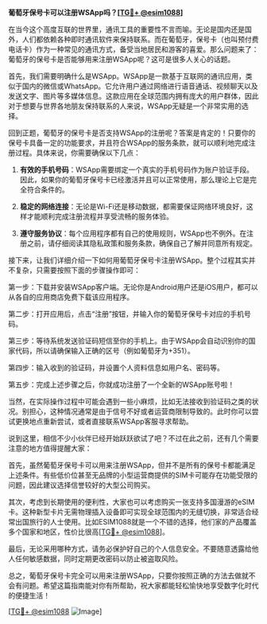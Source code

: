 **葡萄牙保号卡可以注册WSApp吗？[[TG💪+ @esim1088](https://t.me/s/esim1088)]**

在当今这个高度互联的世界里，通讯工具的重要性不言而喻。无论是国内还是国外，人们都依赖各种即时通讯软件来保持联系。而在葡萄牙，保号卡（也叫预付费电话卡）作为一种常见的通讯方式，备受当地居民和游客的喜爱。那么问题来了：葡萄牙的保号卡是否能够用来注册WSApp呢？这可是很多人关心的话题。

首先，我们需要明确什么是WSApp。WSApp是一款基于互联网的通讯应用，类似于国内的微信或WhatsApp。它允许用户通过网络进行语音通话、视频聊天以及发送文字、图片等多媒体信息。这款应用在全球范围内拥有庞大的用户群体，因此对于想要与世界各地朋友保持联系的人来说，WSApp无疑是一个非常实用的选择。

回到正题，葡萄牙的保号卡是否支持WSApp的注册呢？答案是肯定的！只要你的保号卡具备一定的功能要求，并且符合WSApp的服务条款，就可以顺利地完成注册过程。具体来说，你需要确保以下几点：

1. **有效的手机号码**：WSApp需要绑定一个真实的手机号码作为账户验证手段。因此，如果你的葡萄牙保号卡已经激活并且可以正常使用，那么理论上它是完全符合条件的。
   
2. **稳定的网络连接**：无论是Wi-Fi还是移动数据，都需要保证网络环境良好，这样才能顺利完成注册流程并享受流畅的服务体验。

3. **遵守服务协议**：每个应用程序都有自己的使用规则，WSApp也不例外。在注册之前，请仔细阅读其隐私政策和服务条款，确保自己了解并同意所有规定。

接下来，让我们详细介绍一下如何用葡萄牙保号卡注册WSApp。整个过程其实并不复杂，只需要按照下面的步骤操作即可：

第一步：下载并安装WSApp客户端。无论你是Android用户还是iOS用户，都可以从各自的应用商店免费下载该应用程序。

第二步：打开应用后，点击“注册”按钮，并输入你的葡萄牙保号卡对应的手机号码。

第三步：等待系统发送验证码短信至你的手机上。由于WSApp会自动识别你的国家代码，所以请确保输入正确的区号（例如葡萄牙为+351）。

第四步：输入收到的验证码，并设置个人资料信息如用户名、密码等。

第五步：完成上述步骤之后，你就成功注册了一个全新的WSApp账号啦！

当然，在实际操作过程中可能会遇到一些小麻烦，比如无法接收到验证码之类的状况。别担心，这种情况通常是由于信号不好或者运营商限制导致的。此时你可以尝试更换地点重新尝试，或者直接联系WSApp客服寻求帮助。

说到这里，相信不少小伙伴已经开始跃跃欲试了吧？不过在此之前，还有几个需要注意的地方值得提醒大家：

首先，虽然葡萄牙保号卡可以用来注册WSApp，但并不是所有的保号卡都能满足上述条件。有些低价位甚至无品牌的小型运营商提供的SIM卡可能存在功能受限的问题，因此建议选择信誉较好的大型公司购买。

其次，考虑到长期使用的便利性，大家也可以考虑购买一张支持多国漫游的eSIM卡。这种新型卡片无需物理插入设备即可实现全球范围内的无缝切换，非常适合经常出国旅行的人士使用。比如ESIM1088就是一个不错的选择，他们家的产品覆盖多个国家和地区，性价比很高[[TG💪+ @esim1088](https://t.me/s/esim1088)]。

最后，无论采用哪种方式，请务必保护好自己的个人信息安全。不要随意透露给他人任何敏感数据，同时定期更改密码以防止被盗取风险。

总之，葡萄牙保号卡完全可以用来注册WSApp，只要你按照正确的方法去做就不会有问题。希望这篇指南能对你有所帮助，祝大家都能轻松愉快地享受数字化时代的便捷生活！

[[TG💪+ @esim1088](https://t.me/s/esim1088) ![Image](https://i.postimg.cc/4NQfJmqS/Snipaste-2025-05-13-00-14-12.png)]